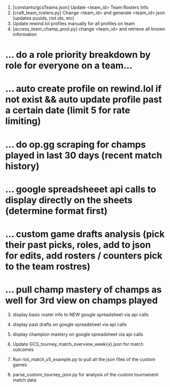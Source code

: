 1. [constants/gcsTeams.json] Update <team_id> Team Rosters Info
2. [craft_team_rosters.py] Change <team_id> and generate <team_id>.json (updates puuids, riot ids, etc)
3. Update rewind.lol profiles manually for all profiles on team
4. [access_team_champ_pool.py] change <team_id> and retrieve all known information

# ... do a role priority breakdown by role for everyone on a team...
# ... auto create profile on rewind.lol if not exist && auto update profile past a certain date (limit 5 for rate limiting)
# ... do op.gg scraping for champs played in last 30 days (recent match history)
# ... google spreadsheeet api calls to display directly on the sheets (determine format first)
# ... custom game drafts analysis (pick their past picks, roles, add to json for edits, add rosters / counters pick to the team rostres)
# ... pull champ mastery of champs as well for 3rd view on champs played

3. display basic roster info to NEW google spreadsheet via api calls
4. display past drafts on google spreadsheet via api calls
4. display champion mastery on google spreadsheet via api calls

1. Update GCS_tourney_match_overview_week{x}.json for match outcomes
2. Run riot_match_v5_example.py to pull all the json files of the custom games
3. parse_custom_tourney_json.py for analysis of the custom tournament match data